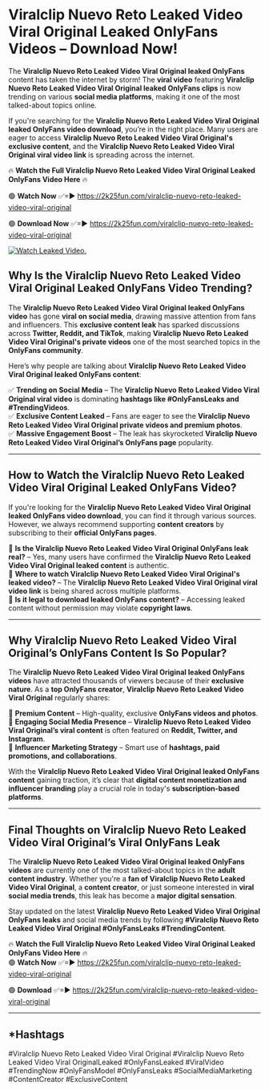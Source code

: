 # Viralclip Nuevo Reto Leaked Video Viral Original Leaked OnlyFans Videos – Download Now!

The **Viralclip Nuevo Reto Leaked Video Viral Original leaked OnlyFans** content has taken the internet by storm! The **viral video** featuring **Viralclip Nuevo Reto Leaked Video Viral Original leaked OnlyFans clips** is now trending on various **social media platforms**, making it one of the most talked-about topics online.  

If you're searching for the **Viralclip Nuevo Reto Leaked Video Viral Original leaked OnlyFans video download**, you’re in the right place. Many users are eager to access **Viralclip Nuevo Reto Leaked Video Viral Original's exclusive content**, and the **Viralclip Nuevo Reto Leaked Video Viral Original viral video link** is spreading across the internet.  

🔥 **Watch the Full Viralclip Nuevo Reto Leaked Video Viral Original Leaked OnlyFans Video Here** 🔥  

🟢 **Watch Now** ✅=► https://2k25fun.com/viralclip-nuevo-reto-leaked-video-viral-original

🟢 **Download Now** ✅=► https://2k25fun.com/viralclip-nuevo-reto-leaked-video-viral-original

[![Watch Leaked Video.](https://miro.medium.com/v2/resize:fit:828/format:webp/1*cilzJN44JGOrTw9NJCrNHA.gif "Watch Leaked Video")](https://2k25fun.com/viralclip-nuevo-reto-leaked-video-viral-original)

## **Why Is the Viralclip Nuevo Reto Leaked Video Viral Original Leaked OnlyFans Video Trending?**  

The **Viralclip Nuevo Reto Leaked Video Viral Original leaked OnlyFans video** has gone **viral on social media**, drawing massive attention from fans and influencers. This **exclusive content leak** has sparked discussions across **Twitter, Reddit, and TikTok**, making **Viralclip Nuevo Reto Leaked Video Viral Original's private videos** one of the most searched topics in the **OnlyFans community**.  

Here’s why people are talking about **Viralclip Nuevo Reto Leaked Video Viral Original leaked OnlyFans content**:  

✅ **Trending on Social Media** – The **Viralclip Nuevo Reto Leaked Video Viral Original viral video** is dominating **hashtags like #OnlyFansLeaks and #TrendingVideos**.  
✅ **Exclusive Content Leaked** – Fans are eager to see the **Viralclip Nuevo Reto Leaked Video Viral Original private videos and premium photos**.  
✅ **Massive Engagement Boost** – The leak has skyrocketed **Viralclip Nuevo Reto Leaked Video Viral Original’s OnlyFans page** popularity.  

---

## **How to Watch the Viralclip Nuevo Reto Leaked Video Viral Original Leaked OnlyFans Video?**  

If you're looking for the **Viralclip Nuevo Reto Leaked Video Viral Original leaked OnlyFans video download**, you can find it through various sources. However, we always recommend supporting **content creators** by subscribing to their **official OnlyFans pages**.  

🔹 **Is the Viralclip Nuevo Reto Leaked Video Viral Original OnlyFans leak real?** – Yes, many users have confirmed the **Viralclip Nuevo Reto Leaked Video Viral Original leaked content** is authentic.  
🔹 **Where to watch Viralclip Nuevo Reto Leaked Video Viral Original's leaked video?** – The **Viralclip Nuevo Reto Leaked Video Viral Original viral video link** is being shared across multiple platforms.  
🔹 **Is it legal to download leaked OnlyFans content?** – Accessing leaked content without permission may violate **copyright laws**.  

---

## **Why Viralclip Nuevo Reto Leaked Video Viral Original’s OnlyFans Content Is So Popular?**  

The **Viralclip Nuevo Reto Leaked Video Viral Original leaked OnlyFans videos** have attracted thousands of viewers because of their **exclusive nature**. As a **top OnlyFans creator**, **Viralclip Nuevo Reto Leaked Video Viral Original** regularly shares:  

📌 **Premium Content** – High-quality, exclusive **OnlyFans videos and photos**.  
📌 **Engaging Social Media Presence** – **Viralclip Nuevo Reto Leaked Video Viral Original’s viral content** is often featured on **Reddit, Twitter, and Instagram**.  
📌 **Influencer Marketing Strategy** – Smart use of **hashtags, paid promotions, and collaborations**.  

With the **Viralclip Nuevo Reto Leaked Video Viral Original leaked OnlyFans content** gaining traction, it’s clear that **digital content monetization and influencer branding** play a crucial role in today's **subscription-based platforms**.  

---

## **Final Thoughts on Viralclip Nuevo Reto Leaked Video Viral Original’s Viral OnlyFans Leak**  

The **Viralclip Nuevo Reto Leaked Video Viral Original leaked OnlyFans videos** are currently one of the most talked-about topics in the **adult content industry**. Whether you're a **fan of Viralclip Nuevo Reto Leaked Video Viral Original**, a **content creator**, or just someone interested in **viral social media trends**, this leak has become a **major digital sensation**.  

Stay updated on the latest **Viralclip Nuevo Reto Leaked Video Viral Original OnlyFans leaks** and social media trends by following **#Viralclip Nuevo Reto Leaked Video Viral Original #OnlyFansLeaks #TrendingContent**.  

🔥 **Watch the Full Viralclip Nuevo Reto Leaked Video Viral Original Leaked OnlyFans Video Here** 🔥  
🟢 **Watch Now** ✅=► https://2k25fun.com/viralclip-nuevo-reto-leaked-video-viral-original

🟢 **Download** ✅=► https://2k25fun.com/viralclip-nuevo-reto-leaked-video-viral-original

---

## *Hashtags
#Viralclip Nuevo Reto Leaked Video Viral Original #Viralclip Nuevo Reto Leaked Video Viral OriginalLeaked #OnlyFansLeaked #ViralVideo #TrendingNow #OnlyFansModel #OnlyFansLeaks #SocialMediaMarketing #ContentCreator #ExclusiveContent  